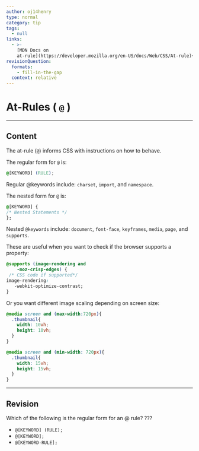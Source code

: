 ```yaml
---
author: oj14henry
type: normal
category: tip
tags:
  - null
links:
  - >-
    [MDN Docs on
    at-rule](https://developer.mozilla.org/en-US/docs/Web/CSS/At-rule){documentation}
revisionQuestion:
  formats:
    - fill-in-the-gap
  context: relative
---
```


# At-Rules ( `@` )


---

## Content

The at-rule (`@`) informs CSS with instructions on how to behave.

The regular form for `@` is:

```css
@[KEYWORD] (RULE);
```

Regular @keywords include: `charset`, `import`, and `namespace`.

The nested form for `@` is:

```css
@[KEYWORD] {
/* Nested Statements */
};
```

Nested `@keywords` include: `document`, `font-face`, `keyframes`, `media`, `page`, and `supports`.

These are useful when you want to check if the browser supports a property:

```css
@supports (image-rendering and
    -moz-crisp-edges) {
 /* CSS code if supported*/
image-rendering:
   -webkit-optimize-contrast;
}
```

Or you want different image scaling depending on screen size:

```css
@media screen and (max-width:720px){
  .thumbnail{
    width: 10vh;
    height: 10vh;
  }
}

@media screen and (min-width: 720px){
  .thumbnail{
    width: 15vh;
    height: 15vh;
  }
}
```


---

## Revision

Which of the following is the regular form for an @ rule? ???

- `@[KEYWORD] (RULE);`
- `@[KEYWORD];`
- `@[KEYWORD-RULE];`
